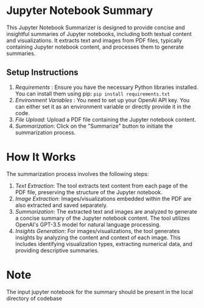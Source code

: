 ﻿# Jupyter Notebook Summary

This Jupyter Notebook Summarizer is designed to provide concise and insightful summaries of Jupyter notebooks, including both textual content and visualizations. It extracts text and images from PDF files, typically containing Jupyter notebook content, and processes them to generate summaries.

## Setup Instructions

1. *Requirements* : Ensure you have the necessary Python libraries installed. You can install them using pip:
   `pip install requirements.txt`
2. *Environment Variables* : You need to set up your OpenAI API key. You can either set it as an environment variable or directly provide it in the code.
3. *File Upload*: Upload a PDF file containing the Jupyter notebook content.
4. *Summarization*: Click on the "Summarize" button to initiate the summarization process.

# How It Works
The summarization process involves the following steps:

1. *Text Extraction*: The tool extracts text content from each page of the PDF file, preserving the structure of the Jupyter notebook.
2. *Image Extraction*: Images/visualizations embedded within the PDF are also extracted and saved separately.
3. *Summarization*: The extracted text and images are analyzed to generate a concise summary of the Jupyter notebook content. The tool utilizes OpenAI's GPT-3.5 model for natural language processing.
4. *Insights Generation*: For images/visualizations, the tool generates insights by analyzing the content and context of each image. This includes identifying visualization types, extracting numerical data, and providing descriptive summaries.

# Note
The input jupyter notebook for the summary should be present in the local directory of codebase
   


